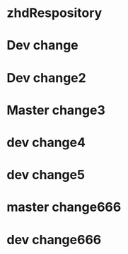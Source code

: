 # zhdRespository

# Dev change

# Dev change2

# Master change3

# dev change4

# dev change5

# master change666

# dev change666

